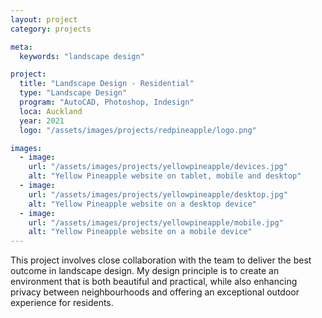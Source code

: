 ```yaml
---
layout: project
category: projects

meta:
  keywords: "landscape design"

project:
  title: "Landscape Design - Residential"
  type: "Landscape Design"
  program: "AutoCAD, Photoshop, Indesign"
  loca: Auckland
  year: 2021
  logo: "/assets/images/projects/redpineapple/logo.png"

images:
  - image:
    url: "/assets/images/projects/yellowpineapple/devices.jpg"
    alt: "Yellow Pineapple website on tablet, mobile and desktop"
  - image:
    url: "/assets/images/projects/yellowpineapple/desktop.jpg"
    alt: "Yellow Pineapple website on a desktop device"
  - image:
    url: "/assets/images/projects/yellowpineapple/mobile.jpg"
    alt: "Yellow Pineapple website on a mobile device"
---
```

<p>This project involves close collaboration with the team to deliver the best outcome in landscape design. My design principle is to create an environment that is both beautiful and practical, while also enhancing privacy between neighbourhoods and offering an exceptional outdoor experience for residents.</p>